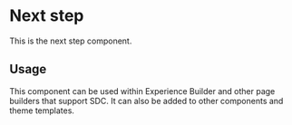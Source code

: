 
# Next step

This is the next step component.

## Usage

This component can be used within Experience Builder and other page builders
that support SDC. It can also be added to other components and theme templates.
